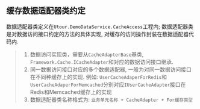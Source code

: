 ## 缓存数据适配器类约定
数据适配器类定义在```Utour.DemoDataService.CacheAccess```工程内; 数据适配器类是对数据访问接口约定的方法的具体实现, 对缓存的访问操作封装在数据适配器代码内.
>1. 数据访问实现类，需要从```CacheAdapterBase```基类, ```Framework.Cache.ICacheAdapter```和对应的数据访问接口继承.
>2. 同一数据访问接口对应的多个数据适配器, 一般为对同一数据访问接口在不同种缓存上的实现.
例如: ```UserCacheAdaperForRedis```和```UserCacheAdaperForMemcached```分别对应```IUserCacheAdapter```接口在Redis和Memcached缓存上的实现
>3. 数据适配器类名称格式为: ```业务单元名称 + CacheAdapter + For缓存类型```

